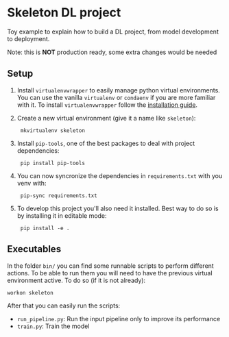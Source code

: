 # Skeleton DL project
Toy example to explain how to build a DL project, from model development to deployment.

Note: this is **NOT** production ready, some extra changes would be needed

## Setup
1. Install `virtualenvwrapper` to easily manage python virtual environments. You can use the vanilla `virtualenv` or 
`condaenv` if you are more familiar with it.
To install `virtualenvwrapper` follow the [installation guide](https://virtualenvwrapper.readthedocs.io/en/latest/install.html).

2. Create a new virtual environment (give it a name like `skeleton`):

        mkvirtualenv skeleton
    
3. Install `pip-tools`, one of the best packages to deal with project dependencies:

        pip install pip-tools
    
4. You can now syncronize the dependencies in `requirements.txt` with you venv with:

        pip-sync requirements.txt
    
5. To develop this project you'll also need it installed. Best way to do so is by installing it in editable mode:

        pip install -e .
    
## Executables
In the folder `bin/` you can find some runnable scripts to perform different actions. To be able to run them you will
need to have the previous virtual environment active. To do so (if it is not already):

    workon skeleton
    
After that you can easily run the scripts:

- `run_pipeline.py`: Run the input pipeline only to improve its performance
- `train.py`: Train the model